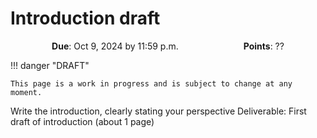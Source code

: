 # Introduction draft

<p style="text-align: center;">
    <object hspace="50">
        <strong>Due</strong></a>: Oct 9, 2024 by 11:59 p.m.
    </object>
    <object hspace="50">
        <strong>Points</strong></a>: ??
    </object>
</p>

!!! danger "DRAFT"

    This page is a work in progress and is subject to change at any moment.

Write the introduction, clearly stating your perspective
Deliverable: First draft of introduction (about 1 page)
